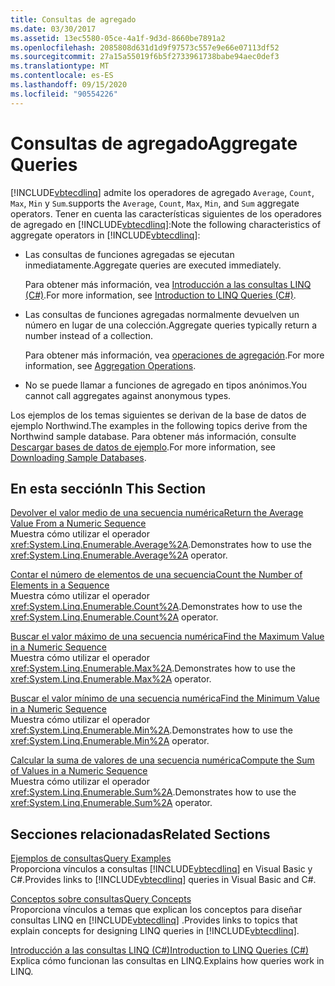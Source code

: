 ```yaml
---
title: Consultas de agregado
ms.date: 03/30/2017
ms.assetid: 13ec5580-05ce-4a1f-9d3d-8660be7891a2
ms.openlocfilehash: 2085808d631d1d9f97573c557e9e66e07113df52
ms.sourcegitcommit: 27a15a55019f6b5f2733961738babe94aec0def3
ms.translationtype: MT
ms.contentlocale: es-ES
ms.lasthandoff: 09/15/2020
ms.locfileid: "90554226"
---
```

# <a name="aggregate-queries"></a><span data-ttu-id="7b403-102">Consultas de agregado</span><span class="sxs-lookup"><span data-stu-id="7b403-102">Aggregate Queries</span></span>
[!INCLUDE[vbtecdlinq](../../../../../../includes/vbtecdlinq-md.md)] <span data-ttu-id="7b403-103">admite los operadores de agregado `Average`, `Count`, `Max`, `Min` y `Sum`.</span><span class="sxs-lookup"><span data-stu-id="7b403-103">supports the `Average`, `Count`, `Max`, `Min`, and `Sum` aggregate operators.</span></span> <span data-ttu-id="7b403-104">Tener en cuenta las características siguientes de los operadores de agregado en [!INCLUDE[vbtecdlinq](../../../../../../includes/vbtecdlinq-md.md)]:</span><span class="sxs-lookup"><span data-stu-id="7b403-104">Note the following characteristics of aggregate operators in [!INCLUDE[vbtecdlinq](../../../../../../includes/vbtecdlinq-md.md)]:</span></span>  
  
- <span data-ttu-id="7b403-105">Las consultas de funciones agregadas se ejecutan inmediatamente.</span><span class="sxs-lookup"><span data-stu-id="7b403-105">Aggregate queries are executed immediately.</span></span>  
  
     <span data-ttu-id="7b403-106">Para obtener más información, vea [Introducción a las consultas LINQ (C#)](../../../../../csharp/programming-guide/concepts/linq/introduction-to-linq-queries.md).</span><span class="sxs-lookup"><span data-stu-id="7b403-106">For more information, see [Introduction to LINQ Queries (C#)](../../../../../csharp/programming-guide/concepts/linq/introduction-to-linq-queries.md).</span></span>  
  
- <span data-ttu-id="7b403-107">Las consultas de funciones agregadas normalmente devuelven un número en lugar de una colección.</span><span class="sxs-lookup"><span data-stu-id="7b403-107">Aggregate queries typically return a number instead of a collection.</span></span>  
  
     <span data-ttu-id="7b403-108">Para obtener más información, vea [operaciones de agregación](/previous-versions/visualstudio/visual-studio-2013/bb546138(v=vs.120)).</span><span class="sxs-lookup"><span data-stu-id="7b403-108">For more information, see [Aggregation Operations](/previous-versions/visualstudio/visual-studio-2013/bb546138(v=vs.120)).</span></span>  
  
- <span data-ttu-id="7b403-109">No se puede llamar a funciones de agregado en tipos anónimos.</span><span class="sxs-lookup"><span data-stu-id="7b403-109">You cannot call aggregates against anonymous types.</span></span>  
  
 <span data-ttu-id="7b403-110">Los ejemplos de los temas siguientes se derivan de la base de datos de ejemplo Northwind.</span><span class="sxs-lookup"><span data-stu-id="7b403-110">The examples in the following topics derive from the Northwind sample database.</span></span> <span data-ttu-id="7b403-111">Para obtener más información, consulte [Descargar bases de datos de ejemplo](downloading-sample-databases.md).</span><span class="sxs-lookup"><span data-stu-id="7b403-111">For more information, see [Downloading Sample Databases](downloading-sample-databases.md).</span></span>  
  
## <a name="in-this-section"></a><span data-ttu-id="7b403-112">En esta sección</span><span class="sxs-lookup"><span data-stu-id="7b403-112">In This Section</span></span>  
 [<span data-ttu-id="7b403-113">Devolver el valor medio de una secuencia numérica</span><span class="sxs-lookup"><span data-stu-id="7b403-113">Return the Average Value From a Numeric Sequence</span></span>](return-the-average-value-from-a-numeric-sequence.md)  
 <span data-ttu-id="7b403-114">Muestra cómo utilizar el operador <xref:System.Linq.Enumerable.Average%2A>.</span><span class="sxs-lookup"><span data-stu-id="7b403-114">Demonstrates how to use the <xref:System.Linq.Enumerable.Average%2A> operator.</span></span>  
  
 [<span data-ttu-id="7b403-115">Contar el número de elementos de una secuencia</span><span class="sxs-lookup"><span data-stu-id="7b403-115">Count the Number of Elements in a Sequence</span></span>](count-the-number-of-elements-in-a-sequence.md)  
 <span data-ttu-id="7b403-116">Muestra cómo utilizar el operador <xref:System.Linq.Enumerable.Count%2A>.</span><span class="sxs-lookup"><span data-stu-id="7b403-116">Demonstrates how to use the <xref:System.Linq.Enumerable.Count%2A> operator.</span></span>  
  
 [<span data-ttu-id="7b403-117">Buscar el valor máximo de una secuencia numérica</span><span class="sxs-lookup"><span data-stu-id="7b403-117">Find the Maximum Value in a Numeric Sequence</span></span>](find-the-maximum-value-in-a-numeric-sequence.md)  
 <span data-ttu-id="7b403-118">Muestra cómo utilizar el operador <xref:System.Linq.Enumerable.Max%2A>.</span><span class="sxs-lookup"><span data-stu-id="7b403-118">Demonstrates how to use the <xref:System.Linq.Enumerable.Max%2A> operator.</span></span>  
  
 [<span data-ttu-id="7b403-119">Buscar el valor mínimo de una secuencia numérica</span><span class="sxs-lookup"><span data-stu-id="7b403-119">Find the Minimum Value in a Numeric Sequence</span></span>](find-the-minimum-value-in-a-numeric-sequence.md)  
 <span data-ttu-id="7b403-120">Muestra cómo utilizar el operador <xref:System.Linq.Enumerable.Min%2A>.</span><span class="sxs-lookup"><span data-stu-id="7b403-120">Demonstrates how to use the <xref:System.Linq.Enumerable.Min%2A> operator.</span></span>  
  
 [<span data-ttu-id="7b403-121">Calcular la suma de valores de una secuencia numérica</span><span class="sxs-lookup"><span data-stu-id="7b403-121">Compute the Sum of Values in a Numeric Sequence</span></span>](compute-the-sum-of-values-in-a-numeric-sequence.md)  
 <span data-ttu-id="7b403-122">Muestra cómo utilizar el operador <xref:System.Linq.Enumerable.Sum%2A>.</span><span class="sxs-lookup"><span data-stu-id="7b403-122">Demonstrates how to use the <xref:System.Linq.Enumerable.Sum%2A> operator.</span></span>  
  
## <a name="related-sections"></a><span data-ttu-id="7b403-123">Secciones relacionadas</span><span class="sxs-lookup"><span data-stu-id="7b403-123">Related Sections</span></span>  
 [<span data-ttu-id="7b403-124">Ejemplos de consultas</span><span class="sxs-lookup"><span data-stu-id="7b403-124">Query Examples</span></span>](query-examples.md)  
 <span data-ttu-id="7b403-125">Proporciona vínculos a consultas [!INCLUDE[vbtecdlinq](../../../../../../includes/vbtecdlinq-md.md)] en Visual Basic y C#.</span><span class="sxs-lookup"><span data-stu-id="7b403-125">Provides links to [!INCLUDE[vbtecdlinq](../../../../../../includes/vbtecdlinq-md.md)] queries in Visual Basic and C#.</span></span>  
  
 [<span data-ttu-id="7b403-126">Conceptos sobre consultas</span><span class="sxs-lookup"><span data-stu-id="7b403-126">Query Concepts</span></span>](query-concepts.md)  
 <span data-ttu-id="7b403-127">Proporciona vínculos a temas que explican los conceptos para diseñar consultas LINQ en [!INCLUDE[vbtecdlinq](../../../../../../includes/vbtecdlinq-md.md)] .</span><span class="sxs-lookup"><span data-stu-id="7b403-127">Provides links to topics that explain concepts for designing LINQ queries in [!INCLUDE[vbtecdlinq](../../../../../../includes/vbtecdlinq-md.md)].</span></span>  
  
 [<span data-ttu-id="7b403-128">Introducción a las consultas LINQ (C#)</span><span class="sxs-lookup"><span data-stu-id="7b403-128">Introduction to LINQ Queries (C#)</span></span>](../../../../../csharp/programming-guide/concepts/linq/introduction-to-linq-queries.md)  
 <span data-ttu-id="7b403-129">Explica cómo funcionan las consultas en LINQ.</span><span class="sxs-lookup"><span data-stu-id="7b403-129">Explains how queries work in LINQ.</span></span>
